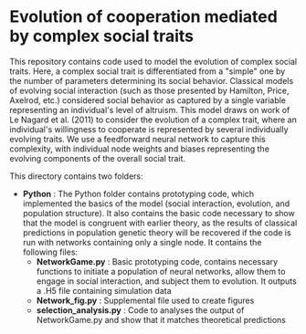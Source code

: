 # Evolution of cooperation mediated by complex social traits
This repository contains code used to model the evolution of complex social traits. Here, a complex social trait is differentiated from a "simple" one by the number of parameters determining its social behavior. Classical models of evolving social interaction (such as those presented by Hamilton, Price, Axelrod, etc.) considered social behavior as captured by a single variable representing an individual's level of altruism. This model draws on work of Le Nagard et al. (2011) to consider the evolution of a complex trait, where an individual's willingness to cooperate is represented by several individually evolving traits. We use a feedforward neural network to capture this complexity, with individual node weights and biases representing the evolving components of the overall social trait. 

This directory contains two folders:

* **Python** : The Python folder contains prototyping code, which implemented the basics of the model (social interaction, evolution, and population structure). It also contains the basic code necessary to show that the model is congruent with earlier theory, as the results of classical predictions in population genetic theory will be recovered if the code is run with networks containing only a single node. It contains the following files:
  - **NetworkGame.py** : Basic prototyping code, contains necessary functions to initiate a population of neural networks, allow them to engage in social interaction, and subject them to evolution. It outputs a .H5 file containing simulation data
  - **Network_fig.py** : Supplemental file used to create figures
  - **selection_analysis.py** : Code to analyses the output of NetworkGame.py and show that it matches theoretical predictions
